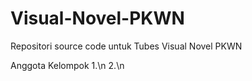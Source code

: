 # Visual-Novel-PKWN
Repositori source code untuk Tubes Visual Novel PKWN

Anggota Kelompok
1.\n
2.\n
